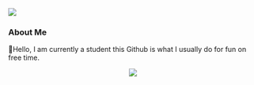 <img src="https://komarev.com/ghpvc/?username=eccentricPACHARA&&style=flat-square" align="center" /> 

 


<h3>About Me</h3>
👋Hello, I am currently a student this Github is what I usually do for fun on free time.


</p>
  

<div align="center"><img src="https://github-readme-stats.vercel.app/api?username=eccentricPACHARA&theme=dracula&show_icons=true&count_private=true&hide_border=true" align="center" /></div>  

 
</p>

 


  





